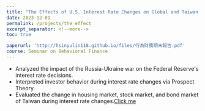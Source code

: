 ```yaml
---
title: "The Effects of U.S. Interest Rate Changes on Global and Taiwan’s Economic Amid the Russia-Ukraine War"
date: 2023-12-01
permalink: /projects/the_effect
excerpt_separator: <!--more-->
toc: true

paperurl: 'http://hsinyulin118.github.io/files/行為財務期末報告.pdf'
course: Seminar on Behavioral Finance
---
```




<!-- ---
title: "A Bridge-based Compression Algorithm for Topological Quantum Circuits [DAC 2021] [TCAD 2022]"
collection: Quantum-related
type: "Quantum-related"
permalink: /projects/bridge
venue: "Electronic Design Automation Lab (Prof. Yao-Wen Chang)"
date: 2019-11-01
location: "National Taiwan University, Taiwan"
--- -->

* Analyzed the impact of the Russia-Ukraine war on the Federal Reserve's interest rate decisions.
* Interpreted investor behavior during interest rate changes via Prospect Theory.
* Evaluated the change in housing market, stock market, and bond market of Taiwan during interest rate changes.[Click me](http://hsinyulin118.github.io/files/行為財務期末報告.pdf)

<!--more-->

<!-- [More information here]() -->



